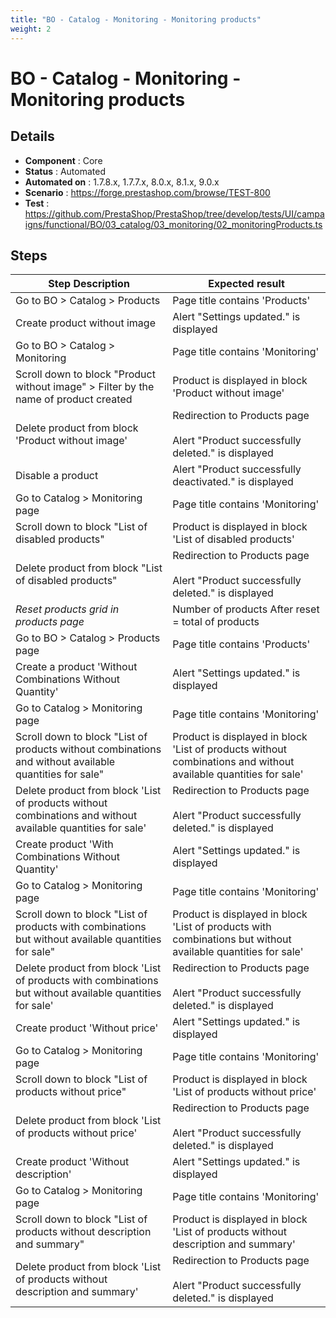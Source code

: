 ```yaml
---
title: "BO - Catalog - Monitoring - Monitoring products"
weight: 2
---
```


# BO - Catalog - Monitoring - Monitoring products
## Details
* **Component** : Core
* **Status** : Automated
* **Automated on** : 1.7.8.x, 1.7.7.x, 8.0.x, 8.1.x, 9.0.x
* **Scenario** : https://forge.prestashop.com/browse/TEST-800
* **Test** : https://github.com/PrestaShop/PrestaShop/tree/develop/tests/UI/campaigns/functional/BO/03_catalog/03_monitoring/02_monitoringProducts.ts

## Steps
| Step Description | Expected result |
| ----- | ----- |
| Go to BO > Catalog > Products | Page title contains 'Products' |
| Create product without image | Alert "Settings updated." is displayed |
| Go to BO > Catalog > Monitoring | Page title contains 'Monitoring' |
| Scroll down to block "Product without image" > Filter by the name of product created | Product is displayed in block 'Product without image' |
| Delete product from block 'Product without image' | Redirection to Products page<br><br>Alert "Product successfully deleted." is displayed |
| Disable a product | Alert "Product successfully deactivated." is displayed |
| Go to Catalog > Monitoring page | Page title contains 'Monitoring' |
| Scroll down to block "List of disabled products" | Product is displayed in block 'List of disabled products' |
| Delete product from block "List of disabled products" | Redirection to Products page<br><br>Alert "Product successfully deleted." is displayed |
| *Reset products grid in products page* | Number of products After reset = total of products |
| Go to BO > Catalog > Products page | Page title contains 'Products' |
| Create a product 'Without Combinations Without Quantity' | Alert "Settings updated." is displayed |
| Go to Catalog > Monitoring page | Page title contains 'Monitoring' |
| Scroll down to block "List of products without combinations and without available quantities for sale" | Product is displayed in block 'List of products without combinations and without available quantities for sale' |
| Delete product from block 'List of products without combinations and without available quantities for sale' | Redirection to Products page<br><br>Alert "Product successfully deleted." is displayed |
| Create product 'With Combinations Without Quantity' | Alert "Settings updated." is displayed |
| Go to Catalog > Monitoring page | Page title contains 'Monitoring' |
| Scroll down to block "List of products with combinations but without available quantities for sale" | Product is displayed in block 'List of products with combinations but without available quantities for sale' |
| Delete product from block 'List of products with combinations but without available quantities for sale' | Redirection to Products page<br><br>Alert "Product successfully deleted." is displayed |
| Create product 'Without price' | Alert "Settings updated." is displayed |
| Go to Catalog > Monitoring page | Page title contains 'Monitoring' |
| Scroll down to block "List of products without price" | Product is displayed in block 'List of products without price' |
| Delete product from block 'List of products without price' | Redirection to Products page<br><br>Alert "Product successfully deleted." is displayed |
| Create product 'Without description' | Alert "Settings updated." is displayed |
| Go to Catalog > Monitoring page | Page title contains 'Monitoring' |
| Scroll down to block "List of products without description and summary" | Product is displayed in block 'List of products without description and summary' |
| Delete product from block 'List of products without description and summary' | Redirection to Products page<br><br>Alert "Product successfully deleted." is displayed |